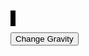 <!-- Style of the Canvas -->
<style>
    #canvas {
        margin: 0;
        border: 4px solid black;
        background-image: url("{{site.baseurl}}/images/background.jpg");
        background-size: cover;
    }
</style>


<canvas id='canvas'></canvas>


<script>
    let x = 0;
    let onPlatform = 0;
    // Create empty canvas
    let canvas = document.getElementById('canvas');
    let c = canvas.getContext('2d');
    // Set the canvas dimensions
    canvas.width = 800;
    canvas.height = 400;


    // Define gravity value
    let gravity = 1.5;


    // Define the Player class
    class Player {
        constructor() {
            // Initial position and velocity of the player
            this.position = {
                x: 325,
                y: 200
            };
            this.velocity = {
                x: 0,
                y: 0
            };
            // Dimensions of the player
            this.width = 30;
            this.height = 30;
        }
        // Method to draw the player on the canvas
        draw() {
            c.fillStyle = 'yellow';
            c.fillRect(this.position.x, this.position.y, this.width, this.height);
        }
        // Method to update the player's position and velocity
        update() {
            this.draw();
            this.position.y += this.velocity.y;
            this.position.x += this.velocity.x;


            // Check for collisions with the platform
            if (this.position.y + this.height >= platform.position.y) {
                this.position.y = platform.position.y - this.height;
                this.velocity.y = 0; // Set vertical velocity to 0 when on the platform
                onPlatform = 1
            } else {
                onPlatform = 0
            }


            // Apply gravity only if not on the platform
            if (this.position.y + this.height + this.velocity.y <= canvas.height) {
                this.velocity.y += gravity;
            } else {
                this.velocity.y = 0;
            }
        }
    }


    class Platform {
        constructor(x, y, width, height) {
            this.position = {
                x: x,
                y: y
            };
            this.width = width;
            this.height = height;
        }


        draw() {
            c.fillStyle = 'white';
            c.fillRect(this.position.x, this.position.y, this.width, this.height);
        }
    }


    // Create a player and platform object
    const player = new Player();
    const platform = new Platform(0, 380, 800, 20); // Adjust the position and dimensions as needed


    // Define keyboard keys and their states
    let keys = {
        right: {
            pressed: false
        },
        left: {
            pressed: false
        }
    };


    // Animation function to continuously update and render the canvas
    function animate() {
        requestAnimationFrame(animate);
        c.clearRect(0, 0, canvas.width, canvas.height);
        player.update();
        platform.draw();


        if (keys.right.pressed) {
            player.velocity.x = 10;
        } else if (keys.left.pressed) {
            player.velocity.x = -10;
        } else {
            player.velocity.x = 0;
        }


        if (player.position.x + player.width > 830) {
            player.position.x = 0;
        } else if (player.position.x + player.width < -30) {
            player.position.x = 800;
        } else if (player.position.y + player.width < -100) {
            player.velocity.y += 5;
        }
    }
    animate();


    // PLAYER CONTROLS
    // Event listener for keydown events
    addEventListener('keydown', ({ keyCode }) => {
        switch (keyCode) {
            case 49:
                player.position.y = 100;
                console.log("speed");
                break;
            case 65:
                console.log('left');
                keys.left.pressed = true;
                break;
            case 83:
                console.log('down');
                break;
            case 68:
                console.log('right');
                keys.right.pressed = true;
                break;
            case 87:
                if (player.position.y === 350) {
                    player.velocity.y -= 20;
                }
                break;
        }
    });


    // Event listener for keyup events
    addEventListener('keyup', ({ keyCode }) => {
        switch (keyCode) {
            case 49:
                player.position.y = 0;
                console.log("speed");
                break;
            case 65:
            case 37:
                console.log('left');
                keys.left.pressed = false;
                break;
            case 83:
            case 38:
                console.log('down');
                break;
            case 68:
            case 39:
                console.log('right');
                keys.right.pressed = false;
                break;
            case 87:
            case 40:
                console.log('up');
                    if (player.position.y === 350) {
                        player.velocity.y = -20;
                    }
                break;
        }
    });


    // Function to switch gravity
    function switchGravity() {
        if (gravity === 1.5) {
            gravity = 0.75;
        } else if (gravity === 0.75) {
            gravity = 1.5;
        }
    }
</script>


<button class="gravity" onclick="switchGravity()">Change Gravity</button>